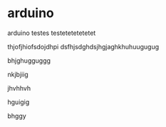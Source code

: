 # arduino
arduino testes
 testetetetetetet

 thjofjhiofsdojdhpi
 dsfhjsdghdsjhgjaghkhuhuugugug



 bhjghugguggg




 nkjbjiig


 jhvhhvh



 hguigig


 bhggy